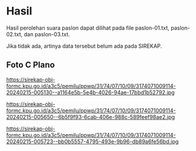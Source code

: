 # Hasil

Hasil perolehan suara paslon dapat dilihat pada file paslon-01.txt, paslon-02.txt, dan paslon-03.txt.

Jika tidak ada, artinya data tersebut belum ada pada SIREKAP.

## Foto C Plano

https://sirekap-obj-formc.kpu.go.id/a3c5/pemilu/ppwp/31/74/07/10/09/3174071009114-20240215-005130--a1164e5b-5e4b-4026-94ae-17bbd1b52792.jpg

https://sirekap-obj-formc.kpu.go.id/a3c5/pemilu/ppwp/31/74/07/10/09/3174071009114-20240215-005650--6b5f9f93-6cab-406e-988c-589feef98ae2.jpg

https://sirekap-obj-formc.kpu.go.id/a3c5/pemilu/ppwp/31/74/07/10/09/3174071009114-20240215-005723--bb0b5557-4795-493e-9b96-db89a6fe56bd.jpg
